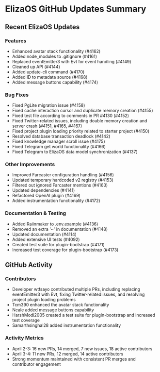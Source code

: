 # ElizaOS GitHub Updates Summary

## Recent ElizaOS Updates

### Features
- Enhanced avatar stack functionality (#4162)
- Added node_modules to .gitignore (#4161)
- Replaced eventEmitter3 with Evt for event handling (#4149)
- Cleaned up API (#4144)
- Added update-cli command (#4170)
- Added ID to metadata source (#4168)
- Added message buttons capability (#4174)

### Bug Fixes
- Fixed PgLite migration issue (#4158)
- Fixed cache interaction cursor and duplicate memory creation (#4155)
- Fixed test file according to comments in PR #4130 (#4152)
- Fixed Twitter-related issues, including double memory creation and server crash (#4151, #4165, #4167)
- Fixed project plugin loading priority related to starter project (#4150)
- Resolved database transaction deadlock (#4142)
- Fixed knowledge manager scroll issue (#4175)
- Fixed Telegram get world functionality (#4166)
- Fixed Telegram to ElizaOS data model synchronization (#4137)

### Other Improvements
- Improved Farcaster configuration handling (#4156)
- Updated temporary hardcoded v2 registry (#4153)
- Filtered out ignored Farcaster mentions (#4163)
- Updated dependencies (#4141)
- Refactored OpenAI plugin (#4169)
- Added instrumentation functionality (#4172)

### Documentation & Testing
- Added Raiinmaker to .env.example (#4136)
- Removed an extra '~' in documentation (#4148)
- Updated documentation (#4114)
- Added extensive UI tests (#4092)
- Created test suite for plugin-bootstrap (#4171)
- Increased test coverage for plugin-bootstrap (#4173)

## GitHub Activity

### Contributors
- Developer wtfsayo contributed multiple PRs, including replacing eventEmitter3 with Evt, fixing Twitter-related issues, and resolving project plugin loading problems
- Tcm390 enhanced the avatar stack functionality
- Ncale added message buttons capability
- HarshModi2005 created a test suite for plugin-bootstrap and increased test coverage
- Samarthsinghal28 added instrumentation functionality

### Activity Metrics
- April 2-3: 16 new PRs, 14 merged, 7 new issues, 18 active contributors
- April 3-4: 11 new PRs, 12 merged, 14 active contributors
- Strong momentum maintained with consistent PR merges and contributor engagement